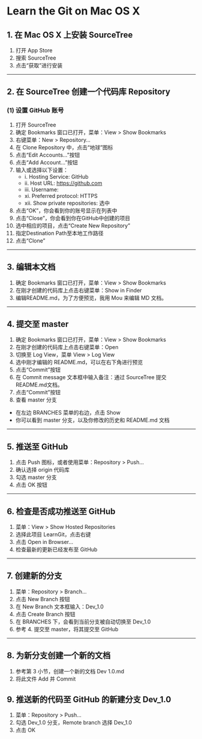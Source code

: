 # Learn the Git on Mac OS X
## 1. 在 Mac OS X 上安装 SourceTree
1. 打开 App Store
2. 搜索 SourceTree
3. 点击“获取”进行安装

------

## 2. 在 SourceTree 创建一个代码库 Repository
### (1) 设置 GitHub 账号

1. 打开 SourceTree
2. 确定 Bookmarks 窗口已打开，菜单：View > Show Bookmarks
3. 右键菜单：New > Repository…
4. 在 Clone Repository 中，点击“地球”图标
5. 点击“Edit Accounts...”按钮
6. 点击“Add Account...”按钮
7. 输入或选择以下设置：
	- i. Hosting Service: GitHub
	- ii. Host URL: https://github.com
	- iii. Username:
	- xi. Preferred protocol: HTTPS
	- xii. Show private repositories: 选中
8. 点击“OK”，你会看到你的账号显示在列表中
9. 点击“Close”，你会看到你在GitHub中创建的项目
10. 选中相应的项目，点击“Create New Repository”
11. 指定Destination Path至本地工作路径
12. 点击“Clone”

------

## 3. 编辑本文档
1. 确定 Bookmarks 窗口已打开，菜单：View > Show Bookmarks
2. 在刚才创建的代码库上点击右键菜单：Show in Finder
3. 编辑README.md，为了方便预览，我用 Mou 来编辑 MD 文档。

------

## 4. 提交至 master 
1. 确定 Bookmarks 窗口已打开，菜单：View > Show Bookmarks
2. 在刚才创建的代码库上点击右键菜单：Open
3. 切换至 Log View，菜单 View > Log View
4. 选中刚才编辑的 README.md，可以在右下角进行预览
5. 点击“Commit”按钮
6. 在 Commit message 文本框中输入备注：通过 SourceTree 提交README.md文档。
7. 点击“Commit”按钮
8. 查看 master 分支
- 在左边 BRANCHES 菜单的右边，点击 Show
- 你可以看到 master 分支，以及你修改的历史和 README.md 文档

------

## 5. 推送至 GitHub
1. 点击 Push 图标，或者使用菜单：Repository > Push…
2. 确认选择 origin 代码库
3. 勾选 master 分支
4. 点击 OK 按钮

------

## 6. 检查是否成功推送至 GitHub
1. 菜单：View > Show Hosted Repositories
2. 选择此项目 LearnGit，点击右键
3. 点击 Open in Browser...
4. 检查最新的更新已经发布至 GitHub

------

## 7. 创建新的分支
1. 菜单：Repository > Branch...
2. 点击 New Branch 按钮
3. 在 New Branch 文本框输入：Dev_1.0
4. 点击 Create Branch 按钮
5. 在 BRANCHES 下，会看到当前分支被自动切换至 Dev_1.0
6. 参考 4. 提交至 master，将其提交至 GitHub

------
## 8. 为新分支创建一个新的文档
1. 参考第 3 小节，创建一个新的文档 Dev 1.0.md
2. 将此文件 Add 并 Commit

## 9. 推送新的代码至 GitHub 的新建分支 Dev_1.0
1. 菜单：Repository > Push...
2. 勾选 Dev_1.0 分支，Remote branch 选择 Dev_1.0
3. 点击 OK


